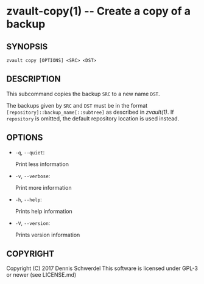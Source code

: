 zvault-copy(1) -- Create a copy of a backup
===========================================

## SYNOPSIS

`zvault copy [OPTIONS] <SRC> <DST>`


## DESCRIPTION

This subcommand copies the backup `SRC` to a new name `DST`.

The backups given by `SRC` and `DST` must be in the format
`[repository]::backup_name[::subtree]` as described in _zvault(1)_.
If `repository` is omitted, the default repository location is used instead.


## OPTIONS

* `-q`, `--quiet`:

  Print less information


* `-v`, `--verbose`:

  Print more information


* `-h`, `--help`:

  Prints help information


* `-V`, `--version`:     

  Prints version information


## COPYRIGHT

Copyright (C) 2017  Dennis Schwerdel
This software is licensed under GPL-3 or newer (see LICENSE.md)
